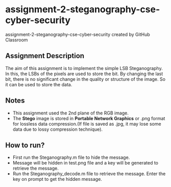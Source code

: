 # assignment-2-steganography-cse-cyber-security
assignment-2-steganography-cse-cyber-security created by GitHub Classroom

## Assignment Description
The aim of this assignment is to implement the simple LSB Steganography. In this, the LSBs of the pixels are used to store the bit. By changing the last bit, there is no significant change in the quality or structure of the image. So it can be used to store the data.

## Notes
- This assignment used the 2nd plane of the RGB image.
- The **Stego** image is stored in **Portable Network Graphics** or .png format for lossless data compression.(If file is saved as .jpg, it may lose some data due to lossy compression technique).

## How to run?
- First run the Steganography.m file to hide the message.
- Message will be hidden in test.png file and a key will be generated to retrieve the message.
- Run the Steganography_decode.m file to retrieve the message. Enter the key on prompt to get the hidden message.
